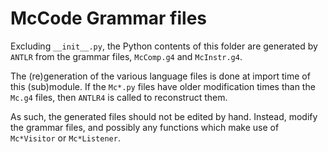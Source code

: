 # McCode Grammar files
Excluding `__init__.py`, the Python
contents of this folder are generated by `ANTLR`
from the grammar files, `McComp.g4` and `McInstr.g4`.

The (re)generation of the various language files
is done at import time of this (sub)module.
If the `Mc*.py` files have older modification times than the `Mc.g4` files,
then `ANTLR4` is called to reconstruct them.

As such, the generated files should not be edited by hand.
Instead, modify the grammar files, and possibly any
functions which make use of `Mc*Visitor` or `Mc*Listener`.
